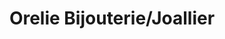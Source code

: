 ---
title: "Orelie Bijouterie/Joallier"
url: /montreal/orelie-bijouterie-joallier/
shop: jewelry
---